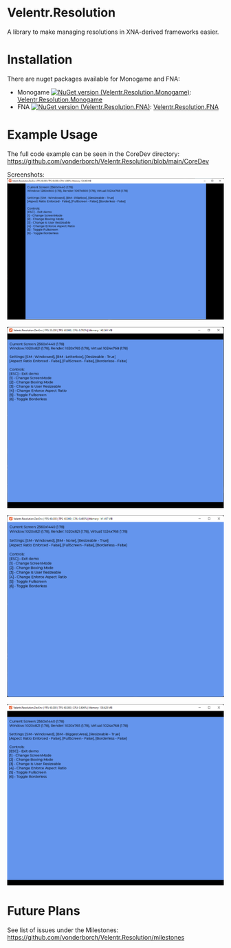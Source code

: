 # Velentr.Resolution
A library to make managing resolutions in XNA-derived frameworks easier.

# Installation
There are nuget packages available for Monogame and FNA:
- Monogame [![NuGet version (Velentr.Resolution.Monogame)](https://img.shields.io/nuget/v/Velentr.Resolution.Monogame.svg?style=flat-square)](https://www.nuget.org/packages/Velentr.Resolution.Monogame/): [Velentr.Resolution.Monogame](https://www.nuget.org/packages/Velentr.Resolution.Monogame/)
- FNA [![NuGet version (Velentr.Resolution.FNA)](https://img.shields.io/nuget/v/Velentr.Resolution.FNA.svg?style=flat-square)](https://www.nuget.org/packages/Velentr.Resolution.FNA/): [Velentr.Resolution.FNA](https://www.nuget.org/packages/Velentr.Resolution.FNA/)

# Example Usage
The full code example can be seen in the CoreDev directory: https://github.com/vonderborch/Velentr.Resolution/blob/main/CoreDev

Screenshots:
![Screenshot](https://github.com/vonderborch/Velentr.Resolution/blob/main/demo1.png?raw=true)

![Screenshot](https://github.com/vonderborch/Velentr.Resolution/blob/main/demo2.png?raw=true)

![Screenshot](https://github.com/vonderborch/Velentr.Resolution/blob/main/demo3.png?raw=true)

![Screenshot](https://github.com/vonderborch/Velentr.Resolution/blob/main/demo4.png?raw=true)

# Future Plans
See list of issues under the Milestones: https://github.com/vonderborch/Velentr.Resolution/milestones